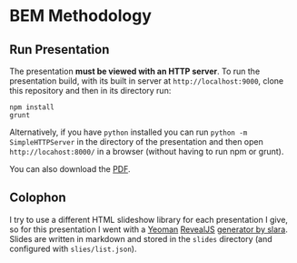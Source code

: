 # BEM Methodology

## Run Presentation

The presentation **must be viewed with an HTTP server**.  To run the presentation build,
with its built in server at `http://localhost:9000`,
clone this repository and then in its directory run:

    npm install
    grunt

Alternatively, if you have `python` installed you can run
`python -m SimpleHTTPServer` in the directory of the presentation and then open `http://locahost:8000/` in a browser
(without having to run npm or grunt).

You can also download the [PDF](https://github.com/andrewrota/BEM-Methodology-Talk/blob/master/BEM_Methodology.pdf?raw=true).

## Colophon

I try to use a different HTML slideshow library for each presentation I give, so for this presentation I went with a
[Yeoman](http://yeoman.io/) [RevealJS](http://lab.hakim.se/reveal-js/) [generator by slara](https://github.com/slara/generator-reveal).  Slides are written in markdown and stored in the `slides` directory (and configured with `slies/list.json`).
